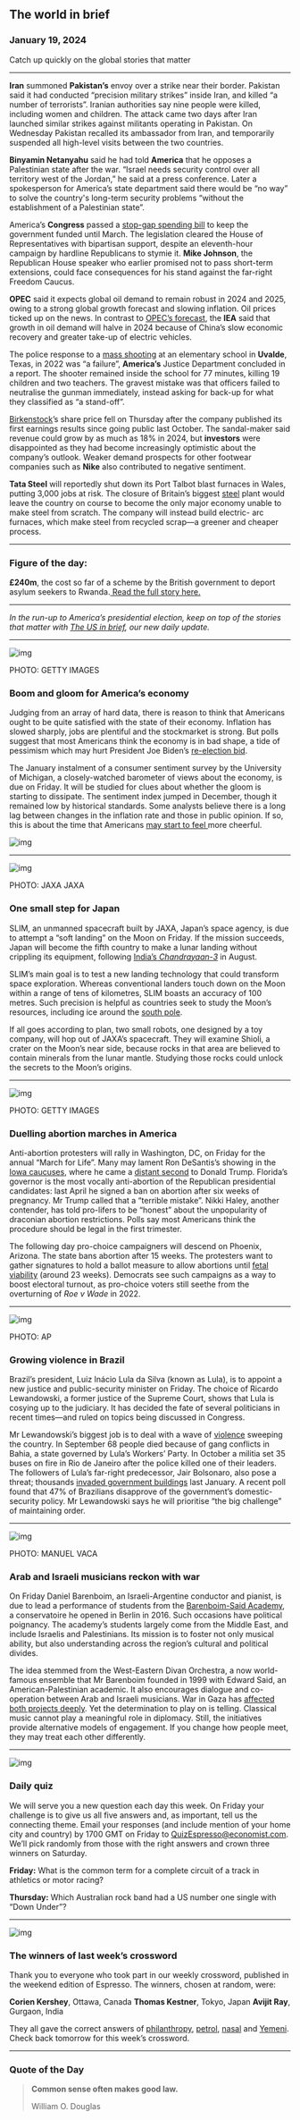 ## The world in brief

### January 19, 2024

Catch up quickly on the global stories that matter



------



**Iran** summoned **Pakistan’s** envoy over a strike near their border. Pakistan said it had conducted “precision military strikes” inside Iran, and killed “a number of terrorists”. Iranian authorities say nine people were killed, including women and children. The attack came two days after Iran launched similar strikes against militants operating in Pakistan. On Wednesday Pakistan recalled its ambassador from Iran, and temporarily suspended all high-level visits between the two countries.

**Binyamin Netanyahu** said he had told **America** that he opposes a Palestinian state after the war. “Israel needs security control over all territory west of the Jordan,” he said at a press conference. Later a spokesperson for America’s state department said there would be “no way” to solve the country's long-term security problems “without the establishment of a Palestinian state”.

America’s **Congress** passed a [stop-gap spending bill](https://www.economist.com/united-states/2024/01/08/the-us-congress-remains-far-from-the-finish-line-of-a-budget-deal) to keep the government funded until March. The legislation cleared the House of Representatives with bipartisan support, despite an eleventh-hour campaign by hardline Republicans to stymie it. **Mike Johnson**, the Republican House speaker who earlier promised not to pass short-term extensions, could face consequences for his stand against the far-right Freedom Caucus.

**OPEC** said it expects global oil demand to remain robust in 2024 and 2025, owing to a strong global growth forecast and slowing inflation. Oil prices ticked up on the news. In contrast to [OPEC’s forecast](https://www.economist.com/finance-and-economics/2023/11/29/an-unruly-opec-is-causing-problems-for-russia-and-saudi-arabia), the **IEA** said that growth in oil demand will halve in 2024 because of China’s slow economic recovery and greater take-up of electric vehicles.

The police response to a [mass shooting](https://www.economist.com/united-states/2022/07/21/a-report-sheds-light-on-the-deadliest-school-shooting-in-texass-history) at an elementary school in **Uvalde**, Texas, in 2022 was “a failure”, **America’s** Justice Department concluded in a report. The shooter remained inside the school for 77 minutes, killing 19 children and two teachers. The gravest mistake was that officers failed to neutralise the gunman immediately, instead asking for back-up for what they classified as “a stand-off”.

[Birkenstock](https://www.economist.com/business/2023/10/12/why-young-consumers-love-birkenstocks)’s share price fell on Thursday after the company published its first earnings results since going public last October. The sandal-maker said revenue could grow by as much as 18% in 2024, but **investors** were disappointed as they had become increasingly optimistic about the company’s outlook. Weaker demand prospects for other footwear companies such as **Nike** also contributed to negative sentiment.

**Tata Steel** will reportedly shut down its Port Talbot blast furnaces in Wales, putting 3,000 jobs at risk. The closure of Britain’s biggest [steel](https://www.economist.com/britain/2023/02/09/steelmaking-in-britain-has-to-get-greener-but-wholl-pay) plant would leave the country on course to become the only major economy unable to make steel from scratch. The company will instead build electric- arc furnaces, which make steel from recycled scrap—a greener and cheaper process.



------



### Figure of the day: 

**£240m**, the cost so far of a scheme by the British government to deport asylum seekers to Rwanda.[ Read the full story here.](https://www.economist.com/britain/2024/01/17/rishi-sunaks-pyrrhic-victory-on-rwanda)



------



*In the run-up to America’s presidential election, keep on top of the stories that matter with* [*The US in brief*](https://www.economist.com/in-brief/2024/01/18/congress-passes-stop-gap-bill-scathing-report-on-uvalde)*, our new daily update.*



------



![img](https://niceboy.online/insight/public/Espresso/PHOTOS/20240120_dap339.jpg)

PHOTO: GETTY IMAGES

### Boom and gloom for America’s economy

Judging from an array of hard data, there is reason to think that Americans ought to be quite satisfied with the state of their economy. Inflation has slowed sharply, jobs are plentiful and the stockmarket is strong. But polls suggest that most Americans think the economy is in bad shape, a tide of pessimism which may hurt President Joe Biden’s [re-election bid](https://www.economist.com/united-states/2023/08/31/joe-bidens-re-election-bid-is-in-trouble).

The January instalment of a consumer sentiment survey by the University of Michigan, a closely-watched barometer of views about the economy, is due on Friday. It will be studied for clues about whether the gloom is starting to dissipate. The sentiment index jumped in December, though it remained low by historical standards. Some analysts believe there is a long lag between changes in the inflation rate and those in public opinion. If so, this is about the time that Americans [may start to feel ](https://www.economist.com/united-states/2024/01/14/why-are-americans-so-gloomy-about-their-great-economy)more cheerful.

![img](https://niceboy.online/insight/public/Espresso/PHOTOS/20240120_DAC069.jpg)



------



![img](https://niceboy.online/insight/public/Espresso/PHOTOS/20240120_dap342.jpg)

PHOTO: JAXA JAXA

### One small step for Japan

SLIM, an unmanned spacecraft built by JAXA, Japan’s space agency, is due to attempt a “soft landing” on the Moon on Friday. If the mission succeeds, Japan will become the fifth country to make a lunar landing without crippling its equipment, following [India’s](https://www.economist.com/asia/2023/08/23/indias-lunar-triumph)*[ Chandrayaan-3](https://www.economist.com/asia/2023/08/23/indias-lunar-triumph)* in August.

SLIM’s main goal is to test a new landing technology that could transform space exploration. Whereas conventional landers touch down on the Moon within a range of tens of kilometres, SLIM boasts an accuracy of 100 metres. Such precision is helpful as countries seek to study the Moon’s resources, including ice around the [south pole](https://www.economist.com/podcasts/2023/08/16/why-the-lunar-south-pole-is-the-latest-focus-in-the-new-space-race).

If all goes according to plan, two small robots, one designed by a toy company, will hop out of JAXA’s spacecraft. They will examine Shioli, a crater on the Moon’s near side, because rocks in that area are believed to contain minerals from the lunar mantle. Studying those rocks could unlock the secrets to the Moon’s origins.



------



![img](https://niceboy.online/insight/public/Espresso/PHOTOS/20240120_dap348.jpg)

PHOTO: GETTY IMAGES

### Duelling abortion marches in America

Anti-abortion protesters will rally in Washington, DC, on Friday for the annual “March for Life”. Many may lament Ron DeSantis’s showing in the [Iowa caucuses](https://www.economist.com/united-states/2024/01/16/donald-trump-does-exactly-what-he-was-expected-to-do), where he came a [distant second](https://www.economist.com/united-states/2024/01/18/how-did-the-iowa-result-change-the-republican-primary) to Donald Trump. Florida’s governor is the most vocally anti-abortion of the Republican presidential candidates: last April he signed a ban on abortion after six weeks of pregnancy. Mr Trump called that a “terrible mistake”. Nikki Haley, another contender, has told pro-lifers to be “honest” about the unpopularity of draconian abortion restrictions. Polls say most Americans think the procedure should be legal in the first trimester.

The following day pro-choice campaigners will descend on Phoenix, Arizona. The state bans abortion after 15 weeks. The protesters want to gather signatures to hold a ballot measure to allow abortions until [fetal viability](https://www.economist.com/the-economist-explains/2022/05/23/why-does-america-allow-abortions-until-fetal-viability) (around 23 weeks). Democrats see such campaigns as a way to boost electoral turnout, as pro-choice voters still seethe from the overturning of *Roe v Wade* in 2022.



------



![img](https://niceboy.online/insight/public/Espresso/PHOTOS/20240120_dap341.jpg)

PHOTO: AP

### Growing violence in Brazil

Brazil’s president, Luiz Inácio Lula da Silva (known as Lula), is to appoint a new justice and public-security minister on Friday. The choice of Ricardo Lewandowski, a former justice of the Supreme Court, shows that Lula is cosying up to the judiciary. It has decided the fate of several politicians in recent times—and ruled on topics being discussed in Congress.

Mr Lewandowski’s biggest job is to deal with a wave of [violence](https://www.economist.com/the-americas/2022/05/14/south-americas-biggest-gang-has-immense-sway-in-brazil) sweeping the country. In September 68 people died because of gang conflicts in Bahia, a state governed by Lula’s Workers’ Party. In October a militia set 35 buses on fire in Rio de Janeiro after the police killed one of their leaders. The followers of Lula’s far-right predecessor, Jair Bolsonaro, also pose a threat; thousands [invaded government buildings](https://www.economist.com/the-americas/2023/01/12/a-copycat-insurrection-in-brazil-and-its-troubling-aftermath) last January. A recent poll found that 47% of Brazilians disapprove of the government’s domestic-security policy. Mr Lewandowski says he will prioritise “the big challenge” of maintaining order.



------



![img](https://niceboy.online/insight/public/Espresso/PHOTOS/20240120_dap346.jpg)

PHOTO: MANUEL VACA

### Arab and Israeli musicians reckon with war

On Friday Daniel Barenboim, an Israeli-Argentine conductor and pianist, is due to lead a performance of students from the [Barenboim-Said Academy](https://www.economist.com/prospero/2017/01/09/berlins-unique-new-music-academy), a conservatoire he opened in Berlin in 2016. Such occasions have political poignancy. The academy’s students largely come from the Middle East, and include Israelis and Palestinians. Its mission is to foster not only musical ability, but also understanding across the region’s cultural and political divides.

The idea stemmed from the West-Eastern Divan Orchestra, a now world-famous ensemble that Mr Barenboim founded in 1999 with Edward Said, an American-Palestinian academic. It also encourages dialogue and co-operation between Arab and Israeli musicians. War in Gaza has [affected both projects deeply](https://www.economist.com/culture/2024/01/11/two-arab-israeli-musical-initiatives-reckon-with-the-war-in-gaza). Yet the determination to play on is telling. Classical music cannot play a meaningful role in diplomacy. Still, the initiatives provide alternative models of engagement. If you change how people meet, they may treat each other differently.



------



![img](https://niceboy.online/insight/public/Espresso/PHOTOS/QuizNEW_219.jpeg)

### Daily quiz

We will serve you a new question each day this week. On Friday your challenge is to give us all five answers and, as important, tell us the connecting theme. Email your responses (and include mention of your home city and country) by 1700 GMT on Friday to [QuizEspresso@economist.com](https://mail.google.com/mail/?view=cm&fs=1&tf=1&to=QuizEspresso@economist.com). We’ll pick randomly from those with the right answers and crown three winners on Saturday.

**Friday:** What is the common term for a complete circuit of a track in athletics or motor racing?

**Thursday:** Which Australian rock band had a US number one single with “Down Under”?



------



![img](https://niceboy.online/insight/public/Espresso/PHOTOS/Crossword_35.jpg)

### The winners of last week’s crossword

Thank you to everyone who took part in our weekly crossword, published in the weekend edition of Espresso. The winners, chosen at random, were:

**Corien Kershey**, Ottawa, Canada
**Thomas Kestner**, Tokyo, Japan
**Avijit Ray**, Gurgaon, India

They all gave the correct answers of [philanthropy](https://www.economist.com/leaders/2024/01/10/no-strings-giving-is-transforming-philanthropy), [petrol](https://www.economist.com/briefing/2024/01/11/western-firms-are-quaking-as-chinas-electric-car-industry-speeds-up), [nasal](https://www.economist.com/graphic-detail/2024/01/11/what-is-the-worlds-loveliest-language) and [Yemeni](https://www.economist.com/leaders/2024/01/11/mayday-a-storm-is-brewing-over-mastery-of-the-oceans). Check back tomorrow for this week’s crossword.



------



### Quote of the Day

> **Common sense often makes good law.**
>
> William O. Douglas



